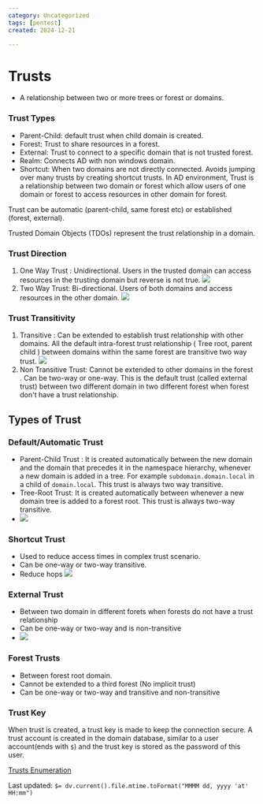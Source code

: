 ```yaml
---
category: Uncategorized
tags: [pentest]
created: 2024-12-21

---
```

# Trusts
- A relationship between two or more trees or forest or domains.
### Trust Types
- Parent-Child: default trust when child domain is created.
- Forest: Trust to share resources in a forest.
- External: Trust to connect to a specific domain that is not trusted forest.
- Realm: Connects AD with non windows domain.
- Shortcut: When two domains are not directly connected. Avoids jumping over many trusts by creating shortcut trusts.
In AD environment, Trust is a relationship between two domain or forest which allow users of one domain or forest to access resources in other domain for forest.

Trust can be automatic (parent-child, same forest etc) or established (forest, external).

Trusted Domain Objects (TDOs) represent the trust relationship in a domain.

### Trust Direction
1. One Way Trust : Unidirectional. Users in the trusted domain can access resources in the trusting domain but reverse is not true. ![](one_way.png)
3. Two Way Trust: Bi-directional. Users of both domains and access resources in the other domain. ![](two_way.png)
### Trust Transitivity
1. Transitive : Can be extended to establish trust relationship with other domains. All the default intra-forest trust relationship ( Tree root, parent child ) between domains within the same forest are transitive two way trust. ![](transitive.png)
2. Non Transitive Trust: Cannot be extended to other domains in the forest . Can be two-way or one-way. This is the default trust (called external trust) between two different domain in two different forest when forest don't have a trust relationship.

## Types of Trust
### Default/Automatic Trust
- Parent-Child Trust : It is created automatically between the new domain and the domain that precedes it in the namespace hierarchy, whenever a new domain is added in a tree. For example `subdomain.domain.local` in a child of `domain.local`. This trust is always two way transitive.
- Tree-Root Trust: It is created automatically between whenever a new domain tree is added to a forest root. This trust is always two-way transitive.
- ![](tree_root.png)
### Shortcut Trust
- Used to reduce access times in complex trust scenario.
- Can be one-way or two-way transitive.
- Reduce hops
![](shortcut.png)
### External Trust 
- Between two domain in different forets when forests do not have a trust relationship 
- Can be one-way or two-way and is non-transitive
- ![](external.png)
### Forest Trusts
- Between forest root domain.
- Cannot be extended to a third forest (No implicit trust)
- Can be one-way or two-way and transitive and non-transitive
### Trust Key
When trust is created, a trust key is made to keep the connection secure. A trust account is created in the domain database, similar to a user account(ends with `$`) and the trust key is stored as the password of this user.

[Trusts Enumeration](TechLexicon/Penetration%20Testing/Exploitation/Active%20Directory/Domain%20Enumeration/Powershell/Trusts.md)


Last updated: `$= dv.current().file.mtime.toFormat("MMMM dd, yyyy 'at' HH:mm")`
